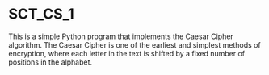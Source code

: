 # SCT_CS_1
This is a simple Python program that implements the Caesar Cipher algorithm. The Caesar Cipher is one of the earliest and simplest methods of encryption, where each letter in the text is shifted by a fixed number of positions in the alphabet.
